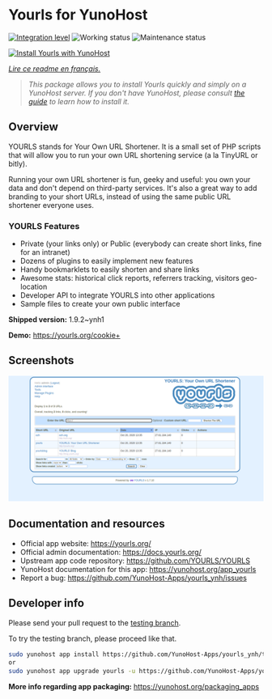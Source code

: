 <!--
N.B.: This README was automatically generated by https://github.com/YunoHost/apps/tree/master/tools/README-generator
It shall NOT be edited by hand.
-->

# Yourls for YunoHost

[![Integration level](https://dash.yunohost.org/integration/yourls.svg)](https://dash.yunohost.org/appci/app/yourls) ![Working status](https://ci-apps.yunohost.org/ci/badges/yourls.status.svg) ![Maintenance status](https://ci-apps.yunohost.org/ci/badges/yourls.maintain.svg)

[![Install Yourls with YunoHost](https://install-app.yunohost.org/install-with-yunohost.svg)](https://install-app.yunohost.org/?app=yourls)

*[Lire ce readme en français.](./README_fr.md)*

> *This package allows you to install Yourls quickly and simply on a YunoHost server.
If you don't have YunoHost, please consult [the guide](https://yunohost.org/#/install) to learn how to install it.*

## Overview

YOURLS stands for Your Own URL Shortener. It is a small set of PHP scripts that will allow you to run your own URL shortening service (a la TinyURL or bitly).

Running your own URL shortener is fun, geeky and useful: you own your data and don't depend on third-party services. It's also a great way to add branding to your short URLs, instead of using the same public URL shortener everyone uses.

### YOURLS Features

- Private (your links only) or Public (everybody can create short links, fine for an intranet)
- Dozens of plugins to easily implement new features
- Handy bookmarklets to easily shorten and share links
- Awesome stats: historical click reports, referrers tracking, visitors geo-location
- Developer API to integrate YOURLS into other applications
- Sample files to create your own public interface


**Shipped version:** 1.9.2~ynh1

**Demo:** https://yourls.org/cookie+

## Screenshots

![Screenshot of Yourls](./doc/screenshots/p4.png)

## Documentation and resources

* Official app website: <https://yourls.org/>
* Official admin documentation: <https://docs.yourls.org/>
* Upstream app code repository: <https://github.com/YOURLS/YOURLS>
* YunoHost documentation for this app: <https://yunohost.org/app_yourls>
* Report a bug: <https://github.com/YunoHost-Apps/yourls_ynh/issues>

## Developer info

Please send your pull request to the [testing branch](https://github.com/YunoHost-Apps/yourls_ynh/tree/testing).

To try the testing branch, please proceed like that.

``` bash
sudo yunohost app install https://github.com/YunoHost-Apps/yourls_ynh/tree/testing --debug
or
sudo yunohost app upgrade yourls -u https://github.com/YunoHost-Apps/yourls_ynh/tree/testing --debug
```

**More info regarding app packaging:** <https://yunohost.org/packaging_apps>
